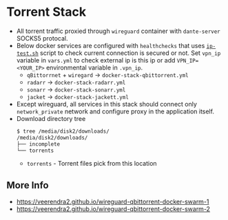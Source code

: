 # Torrent Stack
* All torrent traffic proxied through `wireguard` container with `dante-server` SOCKS5 protocal.
* Below docker services are configured with `healthchecks` that uses [`ip-test.sh`](./ip-test.sh) script to check current connection is secured or not. Set `vpn_ip` variable in `vars.yml` to check external ip is this ip or add `VPN_IP=<YOUR_IP>` environmental variable in `.vpn_ip`.
  * `qBittorrnet` + `wiregard` -> `docker-stack-qbittorrent.yml`
  * `radarr` -> `docker-stack-radarr.yml`
  * `sonarr` -> `docker-stack-sonarr.yml`
  * `jacket` -> `docker-stack-jackett.yml`
* Except wireguard, all services in this stack should connect only `network_private` network and configure proxy in the application itself.
* Download directory tree
  ```bash
  $ tree /media/disk2/downloads/
  /media/disk2/downloads/
  ├── incomplete
  └── torrents
  ```
  * `torrents` - Torrent files pick from this location

## More Info
* https://veerendra2.github.io/wireguard-qbittorrent-docker-swarm-1
* https://veerendra2.github.io/wireguard-qbittorrent-docker-swarm-2